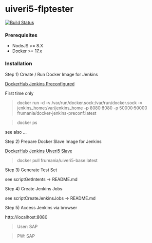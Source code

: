 # uiveri5-flptester

[![Build Status](https://travis-ci.org/frumania/sap-flp-smoke-test-uiveri5.svg?branch=master)](https://travis-ci.org/frumania/sap-flp-smoke-test-uiveri5)

### Prerequisites

* NodeJS >= 8.X
* Docker >= 17.x

### Installation

Step 1) Create / Run Docker Image for Jenkins

[DockerHub Jenkins Preconfigured](https://hub.docker.com/r/frumania/docker-jenkins-preconf/)

First time only
> docker run -d -v /var/run/docker.sock:/var/run/docker.sock -v jenkins_home:/var/jenkins_home -p 8080:8080 -p 50000:50000 frumania/docker-jenkins-preconf:latest

> docker ps

see also ...

Step 2) Prepare Docker Slave Image for Jenkins

[DockerHub Jenkins Uiveri5 Slave](https://hub.docker.com/r/frumania/uiveri5-base/)

> docker pull frumania/uiveri5-base:latest

Step 3) Generate Test Set

see scriptGetIntents -> README.md

Step 4) Create Jenkins Jobs

see scriptCreateJenkinsJobs -> README.md

Step 5) Access Jenkins via browser

http://localhost:8080

> User: SAP

> PW: SAP